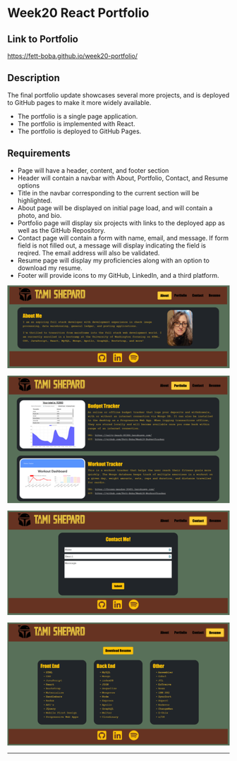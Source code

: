 # Week20 React Portfolio

## Link to Portfolio

https://fett-boba.github.io/week20-portfolio/


## Description

The final portfolio update showcases several more projects, and is deployed to GitHub pages to make it more widely available. 

- The portfolio is a single page application.
- The portfolio is implemented with React.
- The portfolio is deployed to GitHub Pages.

## Requirements

- Page will have a header, content, and footer section
- Header will contain a navbar with About, Portfolio, Contact, and Resume options
- Title in the navbar corresponding to the current section will be highlighted.
- About page will be displayed on initial page load, and will contain a photo, and bio.
- Portfolio page will display six projects with links to the deployed app as well as the GitHub Repository.
- Contact page will contain a form with name, email, and message. If form field is not filled out, a message will display indicating the field is reqired.  The email address will also be validated.
- Resume page will display my proficiencies along with an option to download my resume.
- Footer will provide icons to my GitHub, LinkedIn, and a third platform.

![Screen capture demonstrating About](assets/img/screen01.PNG)

![Screen capture demonstrating Portfolio](assets/img/screen02.PNG)

![Screen capture demonstrating Contact](assets/img/screen03.PNG)

![Screen capture demonstrating Resume](assets/img/screen04.PNG)

---